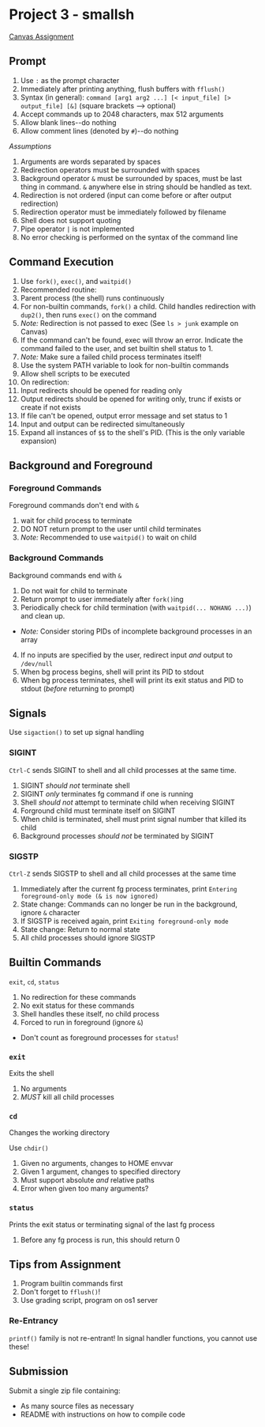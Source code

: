 # Project 3 - smallsh
[Canvas Assignment](https://oregonstate.instructure.com/courses/1780106/assignments/7770260)

## Prompt
1. Use `:` as the prompt character
2. Immediately after printing anything, flush buffers with `fflush()`
3. Syntax (in general): `command [arg1 arg2 ...] [< input_file] [> output_file] [&]` (square brackets --> optional)
4. Accept commands up to 2048 characters, max 512 arguments
5. Allow blank lines--do nothing
6. Allow comment lines (denoted by `#`)--do nothing

_Assumptions_
1. Arguments are words separated by spaces
2. Redirection operators must be surrounded with spaces
3. Background operator `&` must be surrounded by spaces, must be last thing in command. `&` anywhere else in string should be handled as text.
4. Redirection is not ordered (input can come before or after output redirection)
5. Redirection operator must be immediately followed by filename
6. Shell does not support quoting
7. Pipe operator `|` is not implemented
8. No error checking is performed on the syntax of the command line

## Command Execution
1. Use `fork()`, `exec()`, and `waitpid()`
2. Recommended routine:
  1. Parent process (the shell) runs continuously
  2. For non-builtin commands, `fork()` a child. Child handles redirection with `dup2()`, then runs `exec()` on the command
  3. _Note:_ Redirection is not passed to exec (See `ls > junk` example on Canvas)
  4. If the command can't be found, exec will throw an error. Indicate the command failed to the user, and set builtin shell status to 1.
  5. _Note:_ Make sure a failed child process terminates itself!
3. Use the system PATH variable to look for non-builtin commands
4. Allow shell scripts to be executed
5. On redirection:
  1. Input redirects should be opened for reading only
  2. Output redirects should be opened for writing only, trunc if exists or create if not exists
  3. If file can't be opened, output error message and set status to 1
  4. Input and output can be redirected simultaneously
6. Expand all instances of `$$` to the shell's PID. (This is the only variable expansion)

## Background and Foreground
### Foreground Commands
Foreground commands don't end with `&`
1. wait for child process to terminate
2. DO NOT return prompt to the user until child terminates
3. _Note:_ Recommended to use `waitpid()` to wait on child

### Background Commands
Background commands end with `&`
1. Do not wait for child to terminate
2. Return prompt to user immediately after `fork()`ing
3. Periodically check for child termination (with `waitpid(... NOHANG ...)`) and clean up.
  + _Note:_ Consider storing PIDs of incomplete background processes in an array
4. If no inputs are specified by the user, redirect input _and_ output to `/dev/null`
5. When bg process begins, shell will print its PID to stdout
6. When bg process terminates, shell will print its exit status and PID to stdout (_before_ returning to prompt)

## Signals
Use `sigaction()` to set up signal handling

### SIGINT
`Ctrl-C` sends SIGINT to shell and all child processes at the same time. 

1. SIGINT _should not_ terminate shell
2. SIGINT _only_ terminates fg command if one is running
3. Shell _should not_ attempt to terminate child when receiving SIGINT
4. Forground child must terminate itself on SIGINT
5. When child is terminated, shell must print signal number that killed its child
6. Background processes _should not_ be terminated by SIGINT

### SIGSTP
`Ctrl-Z` sends SIGSTP to shell and all child processes at the same time

1. Immediately after the current fg process terminates, print `Entering foreground-only mode (& is now ignored)`
2. State change: Commands can no longer be run in the background, ignore `&` character
3. If SIGSTP is received again, print `Exiting foreground-only mode`
4. State change: Return to normal state
5. All child processes should ignore SIGSTP

## Builtin Commands
`exit`, `cd`, `status`

1. No redirection for these commands
2. No exit status for these commands
3. Shell handles these itself, no child process
4. Forced to run in foreground (ignore `&`)
  + Don't count as foreground processes for `status`!

### `exit`
Exits the shell

1. No arguments
2. _MUST_ kill all child processes

### `cd`
Changes the working directory

Use `chdir()`

1. Given no arguments, changes to HOME envvar
2. Given 1 argument, changes to specified directory
3. Must support absolute _and_ relative paths
4. Error when given too many arguments?

### `status`
Prints the exit status or terminating signal of the last fg process

1. Before any fg process is run, this should return 0

## Tips from Assignment
1. Program builtin commands first
2. Don't forget to `fflush()`!
3. Use grading script, program on os1 server

### Re-Entrancy
`printf()` family is not re-entrant! In signal handler functions, you cannot use these!

## Submission
Submit a single zip file containing:
+ As many source files as necessary
+ README with instructions on how to compile code

